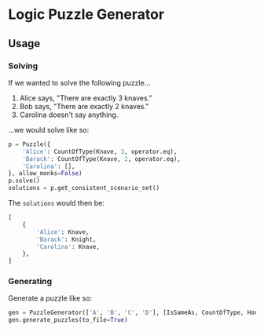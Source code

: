 # Logic Puzzle Generator

## Usage

### Solving

If we wanted to solve the following puzzle...

1. Alice says, "There are exactly 3 knaves."
2. Bob says, "There are exactly 2 knaves."
3. Carolina doesn't say anything.

...we would solve like so:

```python
p = Puzzle({
    'Alice': CountOfType(Knave, 3, operator.eq),
    'Barack': CountOfType(Knave, 2, operator.eq),
    'Carolina': [],
}, allow_monks=False)
p.solve()
solutions = p.get_consistent_scenario_set()
```

The `solutions` would then be:

```python
[
    {
        'Alice': Knave,
        'Barack': Knight,
        'Carolina': Knave,
    },
]
```

### Generating

Generate a puzzle like so:

```python
gen = PuzzleGenerator(['A', 'B', 'C', 'D'], [IsSameAs, CountOfType, Honesty])
gen.generate_puzzles(to_file=True)
```

